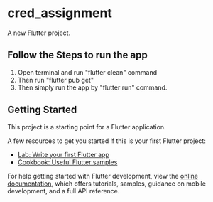 # cred_assignment

A new Flutter project.

## Follow the Steps to run the app

1. Open terminal and run "flutter clean" command
2. Then run "flutter pub get"
3. Then simply run the app by "flutter run" command.

## Getting Started

This project is a starting point for a Flutter application.

A few resources to get you started if this is your first Flutter project:

- [Lab: Write your first Flutter app](https://docs.flutter.dev/get-started/codelab)
- [Cookbook: Useful Flutter samples](https://docs.flutter.dev/cookbook)

For help getting started with Flutter development, view the
[online documentation](https://docs.flutter.dev/), which offers tutorials,
samples, guidance on mobile development, and a full API reference.
